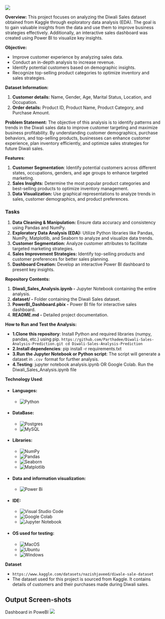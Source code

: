 <img src= "image/banner.jpeg" />

**Overview:** This project focuses on analyzing the Diwali Sales dataset obtained from Kaggle through exploratory data analysis (EDA). The goal is to gain valuable insights from the data and use them to improve business strategies effectively. Additionally, an interactive sales dashboard was created using Power BI to visualize key insights.

**Objective:** 
- Improve customer experience by analyzing sales data.
- Conduct an in-depth analysis to increase revenue.
- Identify potential customers based on demographic insights.
- Recognize top-selling product categories to optimize inventory and sales strategies.

**Dataset Information:** 

1. **Customer details:** Name, Gender, Age, Marital Status, Location, and Occupation.
2. **Order details:** Product ID, Product Name, Product Category, and Purchase Amount.

**Problem Statement:** The objective of this analysis is to identify patterns and trends in the Diwali sales data to improve customer targeting and maximize business profitability. By understanding customer demographics, purchase behaviors, and top-selling products, businesses can enhance customer experience, plan inventory efficiently, and optimize sales strategies for future Diwali sales.

**Features**:

1. **Customer Segmentation**: Identify potential customers across different states, occupations, genders, and age groups to enhance targeted marketing.
2. **Sales Insights:** Determine the most popular product categories and best-selling products to optimize inventory management.
3. **Data Visualization:** Use graphical representations to analyze trends in sales, customer demographics, and product preferences.
   
### Tasks
1. **Data Cleaning & Manipulation:** Ensure data accuracy and consistency using Pandas and NumPy.
2. **Exploratory Data Analysis (EDA):** Utilize Python libraries like Pandas, NumPy, Matplotlib, and Seaborn to analyze and visualize data trends.
3. **Customer Segmentation:** Analyze customer attributes to facilitate targeted marketing strategies.
4. **Sales Improvement Strategies:** Identify top-selling products and customer preferences for better sales planning.
5. **Dashboard Creation:** Develop an interactive Power BI dashboard to present key insights.

**Repository Contents:**

1. **Diwali_Sales_Analysis.ipynb -** Jupyter Notebook containing the entire analysis.
2. **dataset/ -** Folder containing the Diwali Sales dataset.
3. **PowerBI_Dashboard.pbix -** Power BI file for interactive sales dashboard.
4. **README.md -** Detailed project documentation.
 
**How to Run and Test the Analysis:**
- **1.Clone this repository**: Install Python and required libraries (numpy, pandas, etc.) using pip.
                   ```https://github.com/Parthadee/Diwali-Sales-Analysis-Prediction.git
                       cd Diwali-Sales-Analysis-Prediction```
 - **2.Install dependencies**: pip install -r requirements.txt
 - **3.Run the Jupyter Notebook or Python script**: The script will generate a dataset in ```.csv ```format for further analysis.
 - **4.Testing**: jupyter notebook analysis.ipynb OR Google Colab. Run the Diwali_Sales_Analysis.ipynb file
   
**Technology Used**:
- #### Languages:
  - ![Python](https://img.shields.io/badge/python-3670A0?style=for-the-badge&logo=python&logoColor=ffdd54)
    
- #### DataBase:  
  - ![Postgres](https://img.shields.io/badge/Postgres-%23316192.svg?logo=postgresql&logoColor=white)
  - ![MySQL](https://img.shields.io/badge/MySQL-4479A1?logo=mysql&logoColor=fff)
    
- #### Libraries:
  - ![NumPy](https://img.shields.io/badge/numpy-%23013243.svg?style=for-the-badge&logo=numpy&logoColor=white)
  - ![Pandas](https://img.shields.io/badge/pandas-%23150458.svg?style=for-the-badge&logo=pandas&logoColor=white)
  - ![Seaborn](https://img.shields.io/badge/Seaborn-%23F7931E.svg?style=for-the-badge&logo=Seaborn&logoColor=white)
  - ![Matplotlib](https://img.shields.io/badge/Matplotlib-%23ffffff.svg?style=for-the-badge&logo=Matplotlib&logoColor=black)
- #### Data and information visualization:
  - ![Power Bi](https://img.shields.io/badge/power_bi-F2C811?style=for-the-badge&logo=powerbi&logoColor=black)
- #### IDE:
  - ![Visual Studio Code](https://img.shields.io/badge/Visual%20Studio%20Code-0078d7.svg?style=for-the-badge&logo=visual-studio-code&logoColor=white)
  - ![Google Colab](https://img.shields.io/badge/Google%20Colab-%23F9A825.svg?style=for-the-badge&logo=googlecolab&logoColor=white)
  - ![Jupyter Notebook](https://img.shields.io/badge/jupyter-%23FA0F00.svg?style=for-the-badge&logo=jupyter&logoColor=white)
- #### OS used for testing:
  - ![MacOS](https://img.shields.io/badge/mac%20os-000000?style=for-the-badge&logo=apple&logoColor=white)
  - ![Ubuntu](https://img.shields.io/badge/Ubuntu-E95420?style=for-the-badge&logo=ubuntu&logoColor=white)
  - ![Windows](https://img.shields.io/badge/Windows-0078D6?style=for-the-badge&logo=windows&logoColor=white)

**Dataset**
-  ``` https://www.kaggle.com/datasets/nazishjaveed/diwale-sale-dataset ```
-  The dataset used for this project is sourced from Kaggle. It contains details of customers and their purchases made during Diwali sales.
## Output Screen-shots
Dashboard in PoweBI
<img src="image/img.jpg" />

